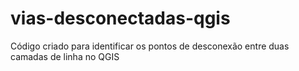 # vias-desconectadas-qgis
Código criado para identificar os pontos de desconexão entre duas camadas de linha no QGIS
